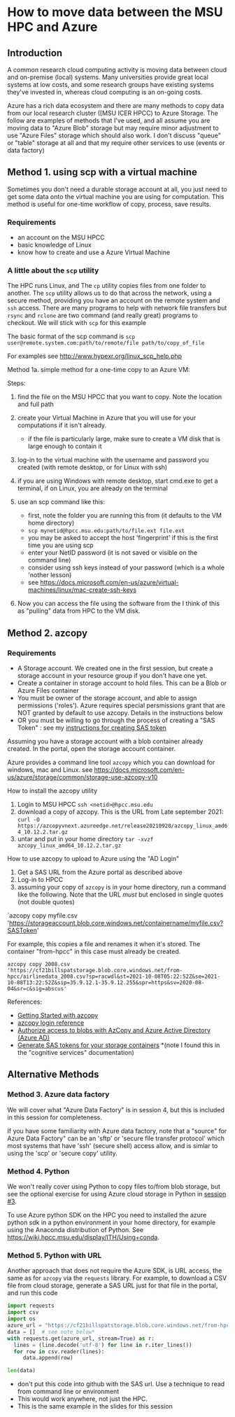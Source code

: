 # How to move data between the MSU HPC and Azure

## Introduction

A common research cloud computing activity is moving data between cloud and on-premise (local) systems.   Many universities provide great local systems at low costs, and some research groups have existing systems they've invested in, whereas cloud computing is an on-going costs. 
    
Azure has a rich data ecosystem and there are many methods to copy data from our local research cluster ([MSU ICER HPCC) to Azure Storage.  The follow are examples of methods that I've used, and all assume you are moving data to "Azure Blob" storage but may require minor adjustment to use "Azure Files" storage which should also work.  I don't discuss "queue" or "table" storage at all and that my require other services to use (events or data factory)  


## Method 1. using scp with a virtual machine

Sometimes you don't need a durable storage account at all, you just need to get some data onto the virtual machine you are using for computation.  This method is useful for one-time workflow of copy, process, save results.   


### Requirements

 - an account on the MSU HPCC
 - basic knowledge of Linux
 - know how to create and use a Azure Virtual Machine

### A little about the `scp` utility

The HPC runs Linux, and The `cp` utility copies files from one folder to another.   The `scp` utility allows us to do that across the network, using a secure method, providing you have an account on the remote system and `ssh` access.   There are many programs to help with network file transfers but `rsync` and `rclone` are two command (and really great) programs to checkout.  We will stick with `scp` for this example 

The basic format of the scp command is `scp user@remote.system.com:path/to/remote/file path/to/copy_of_file`

For examples see http://www.hypexr.org/linux_scp_help.php



Method 1a. simple method for a one-time copy to an Azure VM: 

Steps: 
1. find the file on the MSU HPCC that you want to copy.  Note the location and full path
1. create your Virtual Machine in Azure that you will use for your computations if it isn't already. 
    - if the file is particularly large, make sure to create a VM disk that is large enough to contain it
1. log-in to the virtual machine with the username and password you created (with remote desktop, or for Linux with ssh)
1. if you are using Windows with remote desktop, start cmd.exe to get a terminal, if on Linux, you are already on the terminal
1. use an scp command like this: 
    - first, note the folder you are running this from (it defaults to the VM home directory)
    - `scp mynetid@hpcc.msu.edu:path/to/file.ext file.ext`
    - you may be asked to accept the host 'fingerprint' if this is the first time you are using scp
    - enter your NetID password (it is not saved or visible on the command line)
    - consider using ssh keys instead of your password (which is a whole 'nother lesson)
    - see https://docs.microsoft.com/en-us/azure/virtual-machines/linux/mac-create-ssh-keys  

1. Now you can access the file using the software from the
I think of this as  "pulling" data from HPC to the VM disk. 


## Method 2. azcopy

### Requirements 

- A Storage account.  We created one in the first session, but create a storage account in your resource group if you don't have one yet. 
- Create a container in storage account to hold files. This can be a Blob or Azure Files container
- You must be owner of the storage account, and able to assign permissions ('roles').  Azure requires special persmissions grant that are NOT granted by default to use azcopy.  Details in the instructions below
- OR you must be willing to go through the process of creating a "SAS Token" :  see my [instructions for creating SAS token](creating_a_container_sas_token_from_the_azure_portal.md)

Assuming you have a storage account with a blob container already created.  In the portal, open the storage account container. 


Azure provides a command line tool `azcopy` which you can download for windows, mac and Linux.   see https://docs.microsoft.com/en-us/azure/storage/common/storage-use-azcopy-v10

How to install the azcopy utility 

1. Login to MSU HPCC  `ssh <netid>@hpcc.msu.edu`
1. download a copy of azcopy.  This is the URL from Late september 2021: 
   `curl -O https://azcopyvnext.azureedge.net/release20210920/azcopy_linux_amd64_10.12.2.tar.gz`
1. untar and put in your home directory
   `tar -xvzf azcopy_linux_amd64_10.12.2.tar.gz`

How to use azcopy to upload to Azure using the "AD Login"

1. Get a SAS URL from the Azure portal as described above
1. Log-in to HPCC
1. assuming your copy of `azcopy` is in your home directory, run a command like the following.  Note that the URL *must* but enclosed in single quotes (not double quotes)

`azcopy copy myfile.csv 'https://storageaccount.blob.core.windows.net/containername/myfile.csv?SASToken'

For example, this copies a file and renames it when it's stored.  The container "from-hpcc" in this case must already be created.  

`azcopy copy 2008.csv 'https://cf21billspatstorage.blob.core.windows.net/from-hpcc/airlinedata_2008.csv?sp=racwdl&st=2021-10-08T05:22:52Z&se=2021-10-08T13:22:52Z&sip=35.9.12.1-35.9.12.255&spr=https&sv=2020-08-04&sr=c&sig=abscus'`

References:
 - [Getting Started with azcopy](https://docs.microsoft.com/en-us/azure/storage/common/storage-use-azcopy-v10)
 - [azcopy login reference](https://docs.microsoft.com/en-us/azure/storage/common/storage-ref-azcopy-login)
 - [Authorize access to blobs with AzCopy and Azure Active Directory (Azure AD)](https://docs.microsoft.com/en-us/azure/storage/common/storage-use-azcopy-authorize-azure-active-directory)
 - [Generate SAS tokens for your storage containers](https://docs.microsoft.com/en-us/azure/cognitive-services/translator/document-translation/create-sas-tokens?tabs=Containers)  *(note I found this in the "cognitive services" documentation)


## Alternative Methods

### Method 3. Azure data factory

We will cover what "Azure Data Factory" is in session 4, but this is included in this session for completeness. 

If you have some familiarity with Azure data factory, note that a "source" for Azure Data Factory" can be an 'sftp' or 'secure file transfer protocol' which most systems that have 'ssh' (secure shell) access allow, and is simlar to using the 'scp' or 'secure copy' utility. 

### Method 4. Python

We won't really cover using Python to copy files to/from blob storage, but see the optional exercise for using Azure cloud storage in Python in [session #3](../session_cloud_storage/index.md).  

To use Azure python SDK on the HPC you need to installed the azure python sdk in a python environment in your home directory, for example using the Anaconda distribution of Python.  See https://wiki.hpcc.msu.edu/display/ITH/Using+conda.   

### Method 5. Python with URL
Another approach that does not require the Azure SDK, is  URL access, the same as for `azcopy`  via the `requests` library.  For example, to download a CSV file from cloud storage, generate a SAS URL just for that file in the portal, and run this code

```Python
import requests
import csv
import os
azure_url = "https://cf21billspatstorage.blob.core.windows.net/from-hpcc/airlinedata_2008.csv?sp=racwdl&st.... etc"
data = []  # see note below*
with requests.get(azure_url, stream=True) as r:
  lines = (line.decode('utf-8') for line in r.iter_lines())
  for row in csv.reader(lines):
     data.append(row)

len(data)

```

- don't put this code into github with the SAS url.  Use a technique to read from command line or environment 
- This would work anywhere, not just the HPC.  
- This is the same example in the slides for this session

